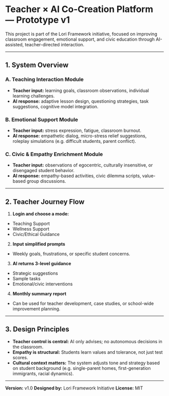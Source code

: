 # Teacher × AI Co-Creation Platform — Prototype v1

This project is part of the Lori Framework initiative, focused on improving classroom engagement, emotional support, and civic education through AI-assisted, teacher-directed interaction.

---

## 1. System Overview

### A. Teaching Interaction Module
- **Teacher input:** learning goals, classroom observations, individual learning challenges.
- **AI response:** adaptive lesson design, questioning strategies, task suggestions, cognitive model integration.

### B. Emotional Support Module
- **Teacher input:** stress expression, fatigue, classroom burnout.
- **AI response:** empathetic dialog, micro-stress relief suggestions, roleplay simulations (e.g. difficult students, parent conflict).

### C. Civic & Empathy Enrichment Module
- **Teacher input:** observations of egocentric, culturally insensitive, or disengaged student behavior.
- **AI response:** empathy-based activities, civic dilemma scripts, value-based group discussions.

---

## 2. Teacher Journey Flow

1. **Login and choose a mode:**
- Teaching Support
- Wellness Support
- Civic/Ethical Guidance

2. **Input simplified prompts**
- Weekly goals, frustrations, or specific student concerns.

3. **AI returns 3-level guidance**
- Strategic suggestions
- Sample tasks
- Emotional/civic interventions

4. **Monthly summary report**
- Can be used for teacher development, case studies, or school-wide improvement planning.

---

## 3. Design Principles

- **Teacher control is central:** AI only advises; no autonomous decisions in the classroom.
- **Empathy is structural:** Students learn values and tolerance, not just test scores.
- **Cultural context matters:** The system adjusts tone and strategy based on student background (e.g. single-parent homes, first-generation immigrants, racial dynamics).

---

**Version:** v1.0
**Designed by:** Lori Framework Initiative
**License:** MIT



